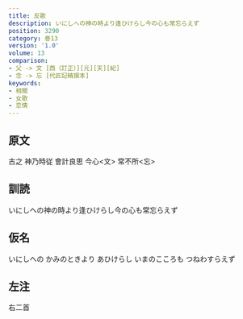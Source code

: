 ```yaml
---
title: 反歌
description: いにしへの神の時より逢ひけらし今の心も常忘らえず
position: 3290
category: 巻13
version: '1.0'
volume: 13
comparison:
- 父 -> 文 [西（訂正）][元][天][紀]
- 念 -> 忘 [代匠記精撰本]
keywords:
- 相聞
- 女歌
- 恋情
---
```


## 原文

古之 神乃時従 會計良思 今心<文> 常不所<忘>

## 訓読

いにしへの神の時より逢ひけらし今の心も常忘らえず

## 仮名

いにしへの かみのときより あひけらし いまのこころも つねわすらえず

## 左注

右二首
